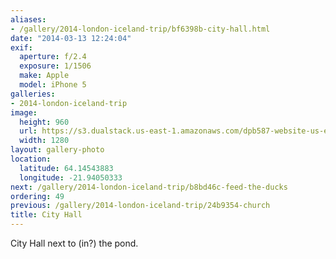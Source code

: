 ```yaml
---
aliases:
- /gallery/2014-london-iceland-trip/bf6398b-city-hall.html
date: "2014-03-13 12:24:04"
exif:
  aperture: f/2.4
  exposure: 1/1506
  make: Apple
  model: iPhone 5
galleries:
- 2014-london-iceland-trip
image:
  height: 960
  url: https://s3.dualstack.us-east-1.amazonaws.com/dpb587-website-us-east-1/asset/gallery/2014-london-iceland-trip/bf6398b-city-hall~1280.jpg
  width: 1280
layout: gallery-photo
location:
  latitude: 64.14543883
  longitude: -21.94050333
next: /gallery/2014-london-iceland-trip/b8bd46c-feed-the-ducks
ordering: 49
previous: /gallery/2014-london-iceland-trip/24b9354-church
title: City Hall
---
```


City Hall next to (in?) the pond.
